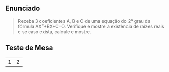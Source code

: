 ## Enunciado

> Receba 3 coeficientes A, B e C de uma equação do 2º grau da fórmula AX²+BX+C=0. Verifique e mostre a existência de raízes reais e se caso exista, calcule e mostre.

## Teste de Mesa

| | |
| --- | --- |
| 1 | 2 |